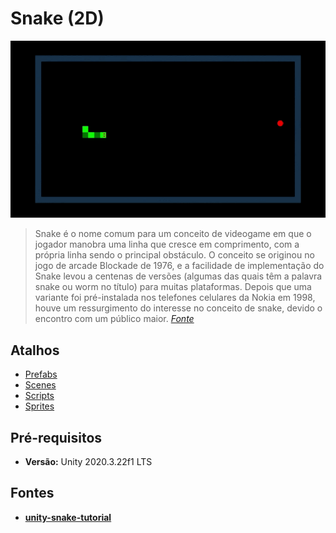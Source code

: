 # Snake (2D)

<p align="center">
  <img src="images/UnitySnake.gif">
</p>

> Snake é o nome comum para um conceito de videogame em que o jogador manobra uma linha que cresce em comprimento, com a própria linha sendo o principal obstáculo. O conceito se originou no jogo de arcade Blockade de 1976, e a facilidade de implementação do Snake levou a centenas de versões (algumas das quais têm a palavra snake ou worm no título) para muitas plataformas. Depois que uma variante foi pré-instalada nos telefones celulares da Nokia em 1998, houve um ressurgimento do interesse no conceito de snake, devido o encontro com um público maior. [*Fonte*](https://en.wikipedia.org/wiki/Snake_(video_game_genre))

## Atalhos

- [Prefabs](Assets\Prefabs)
- [Scenes](Assets\Scenes)
- [Scripts](Assets\Scripts)
- [Sprites](Assets\Sprites)

## Pré-requisitos

- **Versão:** Unity 2020.3.22f1 LTS

## Fontes

- [**unity-snake-tutorial**](https://github.com/zigurous/unity-snake-tutorial)